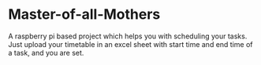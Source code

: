 # Master-of-all-Mothers
A raspberry pi based project which helps you with scheduling your tasks. Just upload your timetable in an excel sheet with start time and end time of a task, and you are set.

